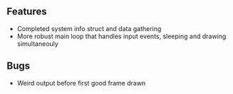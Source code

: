 ## Features
 - Completed system info struct and data gathering
 - More robust main loop that handles input events, sleeping and drawing simultaneouly

## Bugs 
 - Weird output before first good frame drawn
